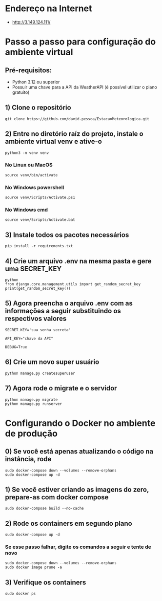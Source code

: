# Endereço na Internet
 * http://3.149.124.111/

# Passo a passo para configuração do ambiente virtual

## Pré-requisitos:
 * Python 3.12 ou superior
 * Possuir uma chave para a API da WeatherAPI (é possível utilizar o plano gratuito)


## 1) Clone o repositório
```
git clone https://github.com/david-pessoa/EstacaoMeteorologica.git
```

## 2) Entre no diretório raíz do projeto, instale o ambiente virtual venv e ative-o
```
python3 -m venv venv
```

### No Linux ou MacOS
```
source venv/bin/activate
```

### No Windows powershell
```
source venv/Scripts/Activate.ps1
```

### No Windows cmd
```
source venv/Scripts/Activate.bat
```

## 3) Instale todos os pacotes necessários
```
pip install -r requirements.txt
```

## 4) Crie um arquivo .env na mesma pasta e gere uma SECRET_KEY 
```
python
from django.core.management.utils import get_random_secret_key
print(get_random_secret_key())
```

## 5) Agora preencha o arquivo .env com as informações a seguir substituindo os respectivos valores
```
SECRET_KEY='sua senha secreta'

API_KEY="chave da API"

DEBUG=True
```

## 6) Crie um novo super usuário
```
python manage.py createsuperuser
```

## 7) Agora rode o migrate e o servidor
```
python manage.py migrate
python manage.py runserver
```

# Configurando o Docker no ambiente de produção
## 0) Se você está apenas atualizando o código na instância, rode
```
sudo docker-compose down --volumes --remove-orphans
sudo docker-compose up -d
```

## 1) Se você estiver criando as imagens do zero, prepare-as com docker compose
```
sudo docker-compose build --no-cache
```

## 2) Rode os containers em segundo plano
```
sudo docker-compose up -d
```

### Se esse passo falhar, digite os comandos a seguir e tente de novo
```
sudo docker-compose down --volumes --remove-orphans
sudo docker image prune -a
```

## 3) Verifique os containers
```
sudo docker ps
```
